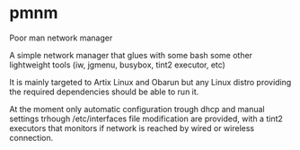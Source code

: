 # pmnm
Poor man network manager

A simple network manager that glues with some bash some other lightweight tools (iw, jgmenu, busybox, tint2 executor, etc)

It is mainly targeted to Artix Linux and Obarun but any Linux distro providing the required dependencies should be able to run it.

At the moment only automatic configuration trough dhcp and manual settings trhough /etc/interfaces file modification are provided, with a tint2 executors that monitors if network is reached by wired or wireless connection.

